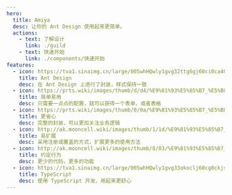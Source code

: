 ```yaml
---
hero:
  title: Amiya
  desc: 让你的 Ant Design 使用起来更简单。
  actions:
    - text: 了解设计
      link: ./guild
    - text: 快速开始
      link: ./components/快速开始
features:
  - icon: https://tva1.sinaimg.cn/large/005whHQwly1gvg32ttg6gj60ci0ca40k02.jpg
    title: Ant Design
    desc: 在 Ant Design 上进行了封装，样式保持一致
  - icon: https://prts.wiki/images/thumb/d/d4/%E9%81%93%E5%85%B7_%E5%B8%A6%E6%A1%86_%E5%BA%94%E6%80%A5%E7%90%86%E6%99%BA%E9%A1%B6%E6%B6%B2.png/150px-%E9%81%93%E5%85%B7_%E5%B8%A6%E6%A1%86_%E5%BA%94%E6%80%A5%E7%90%86%E6%99%BA%E9%A1%B6%E6%B6%B2.png
    title: 简单易用
    desc: 只需要一点点的配置，就可以获得一个表单，或者表格
  - icon: https://prts.wiki/images/thumb/0/0a/%E9%81%93%E5%85%B7_%E5%B8%A6%E6%A1%86_%E7%90%86%E6%99%BA.png/150px-%E9%81%93%E5%85%B7_%E5%B8%A6%E6%A1%86_%E7%90%86%E6%99%BA.png
    title: 更省心
    desc: 完整的封装，可以更加关注业务逻辑
  - icon: http://ak.mooncell.wiki/images/thumb/1/1d/%E9%81%93%E5%85%B7_%E5%B8%A6%E6%A1%86_%E6%9C%89%E6%95%88%E6%83%85%E6%8A%A5%E5%80%BC.png/150px-%E9%81%93%E5%85%B7_%E5%B8%A6%E6%A1%86_%E6%9C%89%E6%95%88%E6%83%85%E6%8A%A5%E5%80%BC.png
    title: 易扩展
    desc: 采用注册或覆盖的方式，扩展更多的使用方法
  - icon: http://ak.mooncell.wiki/images/thumb/8/83/%E9%81%93%E5%85%B7_%E5%B8%A6%E6%A1%86_%E5%A3%B0%E6%9C%9B.png/150px-%E9%81%93%E5%85%B7_%E5%B8%A6%E6%A1%86_%E5%A3%B0%E6%9C%9B.png
    title: 约定行为
    desc: 更少的代码，更多的功能
  - icon: https://tva1.sinaimg.cn/large/005whHQwly1gvg33okoclj60cg0ckjs202.jpg
    title: TypeScript
    desc: 使用 TypeScript 开发，用起来更舒心
---
```

